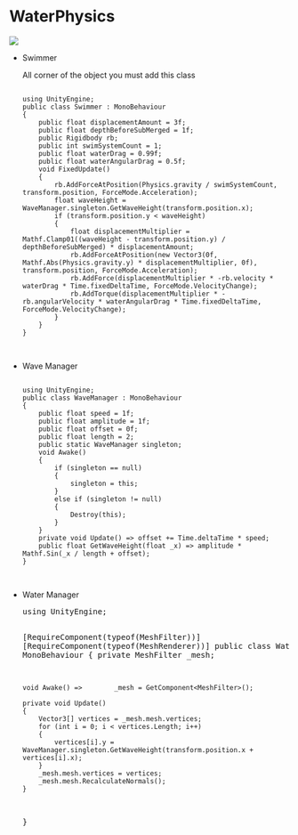 # WaterPhysics

<img src="https://github.com/sukrubeyy/WaterPhysics/blob/main/Assets/Images/WaterPhysics.gif"/>

<ul>
<li>Swimmer</li>
<p> All corner of the object you must add this class</p>
<pre>
<code>
using UnityEngine;
public class Swimmer : MonoBehaviour
{
    public float displacementAmount = 3f;
    public float depthBeforeSubMerged = 1f;
    public Rigidbody rb;
    public int swimSystemCount = 1;
    public float waterDrag = 0.99f;
    public float waterAngularDrag = 0.5f;
    void FixedUpdate()
    {
        rb.AddForceAtPosition(Physics.gravity / swimSystemCount, transform.position, ForceMode.Acceleration);
        float waveHeight = WaveManager.singleton.GetWaveHeight(transform.position.x);
        if (transform.position.y < waveHeight)
        {
            float displacementMultiplier = Mathf.Clamp01((waveHeight - transform.position.y) / depthBeforeSubMerged) * displacementAmount;
            rb.AddForceAtPosition(new Vector3(0f, Mathf.Abs(Physics.gravity.y) * displacementMultiplier, 0f), transform.position, ForceMode.Acceleration);
            rb.AddForce(displacementMultiplier * -rb.velocity * waterDrag * Time.fixedDeltaTime, ForceMode.VelocityChange);
            rb.AddTorque(displacementMultiplier * -rb.angularVelocity * waterAngularDrag * Time.fixedDeltaTime, ForceMode.VelocityChange);
        }
    }
}

</code>
</pre>

<li>Wave Manager</li>
<pre>
<code>
using UnityEngine;
public class WaveManager : MonoBehaviour
{
    public float speed = 1f;
    public float amplitude = 1f;
    public float offset = 0f;
    public float length = 2;
    public static WaveManager singleton;
    void Awake()
    {
        if (singleton == null)
        {
            singleton = this;
        }
        else if (singleton != null)
        {
            Destroy(this);
        }
    }
    private void Update() => offset += Time.deltaTime * speed;
    public float GetWaveHeight(float _x) => amplitude * Mathf.Sin(_x / length + offset);
}

</code>
</pre>

<li>Water Manager</li>
<pre>
using UnityEngine;

[RequireComponent(typeof(MeshFilter))]
[RequireComponent(typeof(MeshRenderer))]
public class WaterManager : MonoBehaviour
{
    private MeshFilter _mesh;
    
    void Awake() =>        _mesh = GetComponent<MeshFilter>();
    
    private void Update()
    {
        Vector3[] vertices = _mesh.mesh.vertices;
        for (int i = 0; i < vertices.Length; i++)
        {
            vertices[i].y = WaveManager.singleton.GetWaveHeight(transform.position.x + vertices[i].x);
        }
        _mesh.mesh.vertices = vertices;
        _mesh.mesh.RecalculateNormals();
    }
    
}
<code>
</code>
</pre>
</ul>

